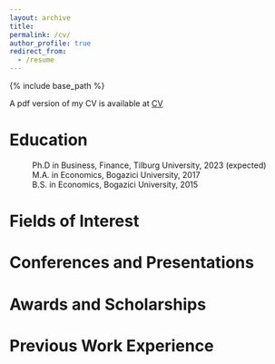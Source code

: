 ```yaml
---
layout: archive
title: 
permalink: /cv/
author_profile: true
redirect_from:
  - /resume
---
```


{% include base_path %}

A pdf version of my CV is available at [CV](https://ertuncaydogdu.github.io/files/ACH_2017.pdf)

Education
======

<p style="margin-left: 40px">Ph.D in Business, Finance, Tilburg University, 2023 (expected)
<br>M.A. in Economics, Bogazici University, 2017
<br>B.S. in Economics, Bogazici University, 2015</p>



Fields of Interest
======

Conferences and Presentations
======

Awards and Scholarships
======

Previous Work Experience
======
